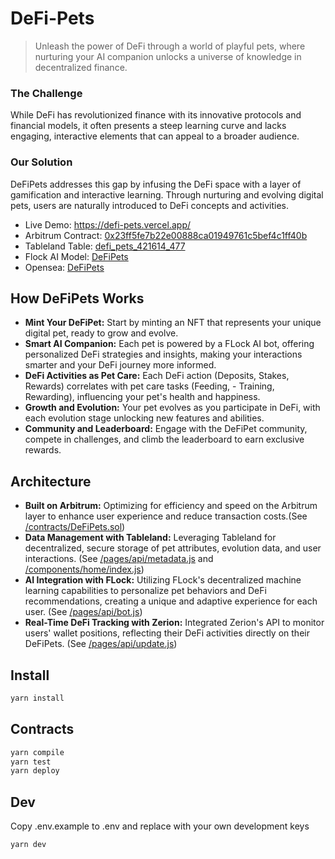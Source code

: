 # DeFi-Pets

> Unleash the power of DeFi through a world of playful pets, where nurturing your AI companion unlocks a universe of knowledge in decentralized finance.

### The Challenge
While DeFi has revolutionized finance with its innovative protocols and financial models, it often presents a steep learning curve and lacks engaging, interactive elements that can appeal to a broader audience.

### Our Solution
DeFiPets addresses this gap by infusing the DeFi space with a layer of gamification and interactive learning. Through nurturing and evolving digital pets, users are naturally introduced to DeFi concepts and activities.


<ul>
          <li>
              Live Demo:
              <a
                target="_blank"
                href="https://defi-pets.vercel.app/"
              >
                https://defi-pets.vercel.app/
              </a>
            </li>
            <li>
              Arbitrum Contract:
              <a
                target="_blank"
                href="https://sepolia.arbiscan.io/address/0x23ff5fe7b22e00888ca01949761c5bef4c1ff40b"
              >
                0x23ff5fe7b22e00888ca01949761c5bef4c1ff40b
              </a>
            </li>
            <li>
              Tableland Table:
              <a
                target="_blank"
                href="https://studio.tableland.xyz/table/defi_pets_421614_477"
              >
                defi_pets_421614_477
              </a>
            </li>
            <li>
              Flock AI Model:
              <a
                target="_blank"
                href="https://beta.flock.io/model/cluhak6ok00a7d20crl7n6uh8"
              >
                DeFiPets
              </a>
            </li>
            <li>
              Opensea:
              <a
                target="_blank"
                href="https://testnets.opensea.io/collection/defipets-1"
              >
                DeFiPets
              </a>
            </li>
          </ul>



## How DeFiPets Works
- **Mint Your DeFiPet:** Start by minting an NFT that represents your unique digital pet, ready to grow and evolve.
- **Smart AI Companion:** Each pet is powered by a FLock AI bot, offering personalized DeFi strategies and insights, making your interactions smarter and your DeFi journey more informed.
- **DeFi Activities as Pet Care:** Each DeFi action (Deposits, Stakes, Rewards) correlates with pet care tasks (Feeding, - Training, Rewarding), influencing your pet's health and happiness.
- **Growth and Evolution:** Your pet evolves as you participate in DeFi, with each evolution stage unlocking new features and abilities.
- **Community and Leaderboard:** Engage with the DeFiPet community, compete in challenges, and climb the leaderboard to earn exclusive rewards.


## Architecture
- **Built on Arbitrum:** Optimizing for efficiency and speed on the Arbitrum layer to enhance user experience and reduce transaction costs.(See [/contracts/DeFiPets.sol](https://github.com/MontoyaAndres/defi-pets/blob/main/contracts/DeFiPets.sol))
- **Data Management with Tableland:** Leveraging Tableland for decentralized, secure storage of pet attributes, evolution data, and user interactions. (See [/pages/api/metadata.js](https://github.com/MontoyaAndres/defi-pets/blob/main/pages/api/metadata.js) and [/components/home/index.js](https://github.com/MontoyaAndres/defi-pets/blob/main/components/home/index.js))
- **AI Integration with FLock:** Utilizing FLock's decentralized machine learning capabilities to personalize pet behaviors and DeFi recommendations, creating a unique and adaptive experience for each user. (See [/pages/api/bot.js](https://github.com/MontoyaAndres/defi-pets/blob/main/pages/api/bot.js))
- **Real-Time DeFi Tracking with Zerion:** Integrated Zerion's API to monitor users' wallet positions, reflecting their DeFi activities directly on their DeFiPets. (See [/pages/api/update.js](https://github.com/MontoyaAndres/defi-pets/blob/main/pages/api/update.js))

## Install

```bash
yarn install
```

## Contracts

```bash
yarn compile
yarn test
yarn deploy
```

## Dev
Copy .env.example to .env and replace with your own development keys

```bash
yarn dev
```

